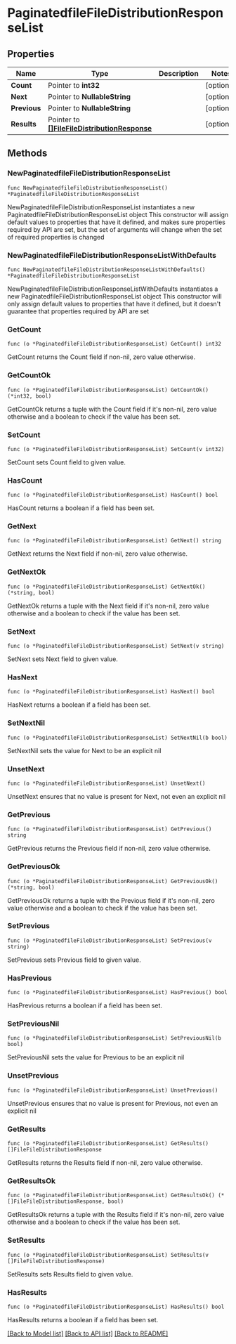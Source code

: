 # PaginatedfileFileDistributionResponseList

## Properties

Name | Type | Description | Notes
------------ | ------------- | ------------- | -------------
**Count** | Pointer to **int32** |  | [optional] 
**Next** | Pointer to **NullableString** |  | [optional] 
**Previous** | Pointer to **NullableString** |  | [optional] 
**Results** | Pointer to [**[]FileFileDistributionResponse**](FileFileDistributionResponse.md) |  | [optional] 

## Methods

### NewPaginatedfileFileDistributionResponseList

`func NewPaginatedfileFileDistributionResponseList() *PaginatedfileFileDistributionResponseList`

NewPaginatedfileFileDistributionResponseList instantiates a new PaginatedfileFileDistributionResponseList object
This constructor will assign default values to properties that have it defined,
and makes sure properties required by API are set, but the set of arguments
will change when the set of required properties is changed

### NewPaginatedfileFileDistributionResponseListWithDefaults

`func NewPaginatedfileFileDistributionResponseListWithDefaults() *PaginatedfileFileDistributionResponseList`

NewPaginatedfileFileDistributionResponseListWithDefaults instantiates a new PaginatedfileFileDistributionResponseList object
This constructor will only assign default values to properties that have it defined,
but it doesn't guarantee that properties required by API are set

### GetCount

`func (o *PaginatedfileFileDistributionResponseList) GetCount() int32`

GetCount returns the Count field if non-nil, zero value otherwise.

### GetCountOk

`func (o *PaginatedfileFileDistributionResponseList) GetCountOk() (*int32, bool)`

GetCountOk returns a tuple with the Count field if it's non-nil, zero value otherwise
and a boolean to check if the value has been set.

### SetCount

`func (o *PaginatedfileFileDistributionResponseList) SetCount(v int32)`

SetCount sets Count field to given value.

### HasCount

`func (o *PaginatedfileFileDistributionResponseList) HasCount() bool`

HasCount returns a boolean if a field has been set.

### GetNext

`func (o *PaginatedfileFileDistributionResponseList) GetNext() string`

GetNext returns the Next field if non-nil, zero value otherwise.

### GetNextOk

`func (o *PaginatedfileFileDistributionResponseList) GetNextOk() (*string, bool)`

GetNextOk returns a tuple with the Next field if it's non-nil, zero value otherwise
and a boolean to check if the value has been set.

### SetNext

`func (o *PaginatedfileFileDistributionResponseList) SetNext(v string)`

SetNext sets Next field to given value.

### HasNext

`func (o *PaginatedfileFileDistributionResponseList) HasNext() bool`

HasNext returns a boolean if a field has been set.

### SetNextNil

`func (o *PaginatedfileFileDistributionResponseList) SetNextNil(b bool)`

 SetNextNil sets the value for Next to be an explicit nil

### UnsetNext
`func (o *PaginatedfileFileDistributionResponseList) UnsetNext()`

UnsetNext ensures that no value is present for Next, not even an explicit nil
### GetPrevious

`func (o *PaginatedfileFileDistributionResponseList) GetPrevious() string`

GetPrevious returns the Previous field if non-nil, zero value otherwise.

### GetPreviousOk

`func (o *PaginatedfileFileDistributionResponseList) GetPreviousOk() (*string, bool)`

GetPreviousOk returns a tuple with the Previous field if it's non-nil, zero value otherwise
and a boolean to check if the value has been set.

### SetPrevious

`func (o *PaginatedfileFileDistributionResponseList) SetPrevious(v string)`

SetPrevious sets Previous field to given value.

### HasPrevious

`func (o *PaginatedfileFileDistributionResponseList) HasPrevious() bool`

HasPrevious returns a boolean if a field has been set.

### SetPreviousNil

`func (o *PaginatedfileFileDistributionResponseList) SetPreviousNil(b bool)`

 SetPreviousNil sets the value for Previous to be an explicit nil

### UnsetPrevious
`func (o *PaginatedfileFileDistributionResponseList) UnsetPrevious()`

UnsetPrevious ensures that no value is present for Previous, not even an explicit nil
### GetResults

`func (o *PaginatedfileFileDistributionResponseList) GetResults() []FileFileDistributionResponse`

GetResults returns the Results field if non-nil, zero value otherwise.

### GetResultsOk

`func (o *PaginatedfileFileDistributionResponseList) GetResultsOk() (*[]FileFileDistributionResponse, bool)`

GetResultsOk returns a tuple with the Results field if it's non-nil, zero value otherwise
and a boolean to check if the value has been set.

### SetResults

`func (o *PaginatedfileFileDistributionResponseList) SetResults(v []FileFileDistributionResponse)`

SetResults sets Results field to given value.

### HasResults

`func (o *PaginatedfileFileDistributionResponseList) HasResults() bool`

HasResults returns a boolean if a field has been set.


[[Back to Model list]](../README.md#documentation-for-models) [[Back to API list]](../README.md#documentation-for-api-endpoints) [[Back to README]](../README.md)


